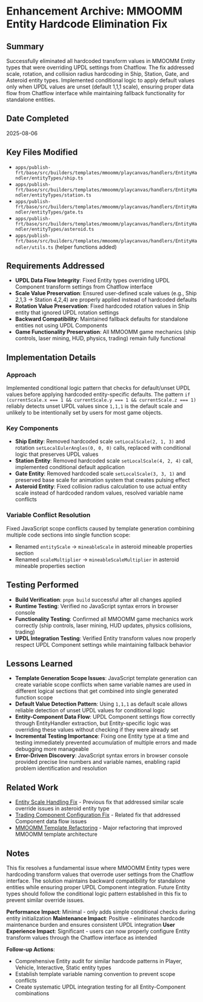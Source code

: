 # Enhancement Archive: MMOOMM Entity Hardcode Elimination Fix

## Summary

Successfully eliminated all hardcoded transform values in MMOOMM Entity types that were overriding UPDL settings from Chatflow. The fix addressed scale, rotation, and collision radius hardcoding in Ship, Station, Gate, and Asteroid entity types. Implemented conditional logic to apply default values only when UPDL values are unset (default 1,1,1 scale), ensuring proper data flow from Chatflow interface while maintaining fallback functionality for standalone entities.

## Date Completed

2025-08-06

## Key Files Modified

-   `apps/publish-frt/base/src/builders/templates/mmoomm/playcanvas/handlers/EntityHandler/entityTypes/ship.ts`
-   `apps/publish-frt/base/src/builders/templates/mmoomm/playcanvas/handlers/EntityHandler/entityTypes/station.ts`
-   `apps/publish-frt/base/src/builders/templates/mmoomm/playcanvas/handlers/EntityHandler/entityTypes/gate.ts`
-   `apps/publish-frt/base/src/builders/templates/mmoomm/playcanvas/handlers/EntityHandler/entityTypes/asteroid.ts`
-   `apps/publish-frt/base/src/builders/templates/mmoomm/playcanvas/handlers/EntityHandler/utils.ts` (helper functions added)

## Requirements Addressed

-   **UPDL Data Flow Integrity**: Fixed Entity types overriding UPDL Component transform settings from Chatflow interface
-   **Scale Value Preservation**: Ensured user-defined scale values (e.g., Ship 2,1,3 → Station 4,2,4) are properly applied instead of hardcoded defaults
-   **Rotation Value Preservation**: Fixed hardcoded rotation values in Ship entity that ignored UPDL rotation settings
-   **Backward Compatibility**: Maintained fallback defaults for standalone entities not using UPDL Components
-   **Game Functionality Preservation**: All MMOOMM game mechanics (ship controls, laser mining, HUD, physics, trading) remain fully functional

## Implementation Details

### Approach

Implemented conditional logic pattern that checks for default/unset UPDL values before applying hardcoded entity-specific defaults. The pattern `if (currentScale.x === 1 && currentScale.y === 1 && currentScale.z === 1)` reliably detects unset UPDL values since `1,1,1` is the default scale and unlikely to be intentionally set by users for most game objects.

### Key Components

-   **Ship Entity**: Removed hardcoded scale `setLocalScale(2, 1, 3)` and rotation `setLocalEulerAngles(0, 0, 0)` calls, replaced with conditional logic that preserves UPDL values
-   **Station Entity**: Removed hardcoded scale `setLocalScale(4, 2, 4)` call, implemented conditional default application
-   **Gate Entity**: Removed hardcoded scale `setLocalScale(3, 3, 1)` and preserved base scale for animation system that creates pulsing effect
-   **Asteroid Entity**: Fixed collision radius calculation to use actual entity scale instead of hardcoded random values, resolved variable name conflicts

### Variable Conflict Resolution

Fixed JavaScript scope conflicts caused by template generation combining multiple code sections into single function scope:

-   Renamed `entityScale` → `mineableScale` in asteroid mineable properties section
-   Renamed `scaleMultiplier` → `mineableScaleMultiplier` in asteroid mineable properties section

## Testing Performed

-   **Build Verification**: `pnpm build` successful after all changes applied
-   **Runtime Testing**: Verified no JavaScript syntax errors in browser console
-   **Functionality Testing**: Confirmed all MMOOMM game mechanics work correctly (ship controls, laser mining, HUD updates, physics collisions, trading)
-   **UPDL Integration Testing**: Verified Entity transform values now properly respect UPDL Component settings while maintaining fallback behavior

## Lessons Learned

-   **Template Generation Scope Issues**: JavaScript template generation can create variable scope conflicts when same variable names are used in different logical sections that get combined into single generated function scope
-   **Default Value Detection Pattern**: Using `1,1,1` as default scale allows reliable detection of unset UPDL values for conditional logic
-   **Entity-Component Data Flow**: UPDL Component settings flow correctly through EntityHandler extraction, but Entity-specific logic was overriding these values without checking if they were already set
-   **Incremental Testing Importance**: Fixing one Entity type at a time and testing immediately prevented accumulation of multiple errors and made debugging more manageable
-   **Error-Driven Discovery**: JavaScript syntax errors in browser console provided precise line numbers and variable names, enabling rapid problem identification and resolution

## Related Work

-   [Entity Scale Handling Fix](../../../memory-bank/tasks.md#recently-completed-tasks) - Previous fix that addressed similar scale override issues in asteroid entity type
-   [Trading Component Configuration Fix](../../../memory-bank/tasks.md#recently-completed-tasks) - Related fix that addressed Component data flow issues
-   [MMOOMM Template Refactoring](../../../memory-bank/tasks.md#mmoomm-template-refactoring-ship-systems-refactoring) - Major refactoring that improved MMOOMM template architecture

## Notes

This fix resolves a fundamental issue where MMOOMM Entity types were hardcoding transform values that overrode user settings from the Chatflow interface. The solution maintains backward compatibility for standalone entities while ensuring proper UPDL Component integration. Future Entity types should follow the conditional logic pattern established in this fix to prevent similar override issues.

**Performance Impact**: Minimal - only adds simple conditional checks during entity initialization
**Maintenance Impact**: Positive - eliminates hardcode maintenance burden and ensures consistent UPDL integration
**User Experience Impact**: Significant - users can now properly configure Entity transform values through the Chatflow interface as intended

**Follow-up Actions**:

-   Comprehensive Entity audit for similar hardcode patterns in Player, Vehicle, Interactive, Static entity types
-   Establish template variable naming convention to prevent scope conflicts
-   Create systematic UPDL integration testing for all Entity-Component combinations
